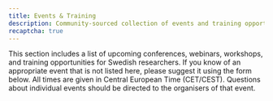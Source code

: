 ```yaml
---
title: Events & Training
description: Community-sourced collection of events and training opportunities.
recaptcha: true
---
```


This section includes a list of upcoming conferences, webinars, workshops, and training opportunities for Swedish researchers. If you know of an appropriate event that is not listed here, please suggest it using the form below. All times are given in Central European Time (CET/CEST). Questions about individual events should be directed to the organisers of that event.

